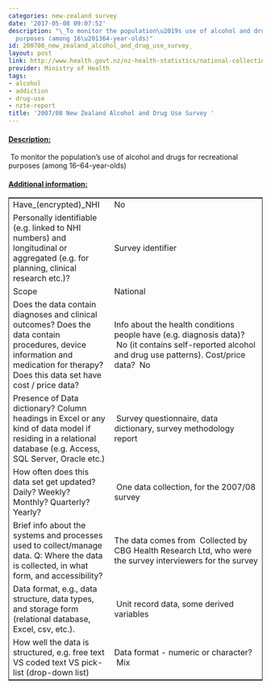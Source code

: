 ```yaml
---
categories: new-zealand survey
date: '2017-05-08 09:07:52'
description: "\_To monitor the population\u2019s use of alcohol and drugs for recreational
  purposes (among 16\u201364-year-olds)"
id: 200708_new_zealand_alcohol_and_drug_use_survey_
layout: post
link: http://www.health.govt.nz/nz-health-statistics/national-collections-and-surveys/surveys/current-recent-surveys/alcohol-and-drug-use-survey
provider: Ministry of Health
tags:
- alcohol
- addiction
- drug-use
- nzte-report
title: '2007/08 New Zealand Alcohol and Drug Use Survey '
---
```



 <h4> <u>Description:</u> </h4>
 To monitor the population’s use of alcohol and drugs for recreational purposes (among 16–64-year-olds)
 <h4> <u>Additional information:</u> </h4>
 <table style="border: 1px solid">
 <tr> <td width="40%">Have_(encrypted)_NHI</td> <td>No</td> </tr>
 <tr> <td width="40%">Personally identifiable (e.g. linked to NHI numbers) and longitudinal or aggregated (e.g. for planning, clinical research etc.)?</td> <td>Survey identifier</td> </tr>
 <tr> <td width="40%">Scope</td> <td>National</td> </tr>
 <tr> <td width="40%">Does the data contain diagnoses and clinical outcomes?
Does the data contain procedures, device information and medication for therapy?
Does this data set have cost / price data?</td> <td>Info about the health conditions people have (e.g. diagnosis data)?  No (it contains self-reported alcohol and drug use patterns). Cost/price data?  No </td> </tr>
 <tr> <td width="40%">Presence of Data dictionary? Column headings in Excel or any kind of data model if residing in a relational database (e.g. Access, SQL Server, Oracle etc.) </td> <td> Survey questionnaire, data dictionary, survey methodology report</td> </tr>
 <tr> <td width="40%">How often does this data set get updated? Daily? Weekly? Monthly? Quarterly? Yearly?</td> <td> One data collection, for the 2007/08 survey</td> </tr>
 <tr> <td width="40%">Brief info about the systems and processes used to collect/manage data. Q: Where the data is collected, in what form, and accessibility?</td> <td>The data comes from  Collected by CBG Health Research Ltd, who were the survey interviewers for the survey</td> </tr>
 <tr> <td width="40%">Data format, e.g., data structure, data types, and storage form (relational database, Excel, csv, etc.).</td> <td> Unit record data, some derived variables</td> </tr>
 <tr> <td width="40%">How well the data is structured, e.g. free text VS coded text VS pick-list (drop-down list)</td> <td>Data format - numeric or character?  Mix</td> </tr>
 </table>